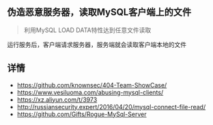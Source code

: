 ## 伪造恶意服务器，读取MySQL客户端上的文件

> 利用MySQL LOAD DATA特性达到任意文件读取

运行服务后，客户端请求服务器，服务端就会读取客户端本地的文件

## 详情
- https://github.com/knownsec/404-Team-ShowCase/
- https://www.vesiluoma.com/abusing-mysql-clients/
- https://xz.aliyun.com/t/3973
- http://russiansecurity.expert/2016/04/20/mysql-connect-file-read/
- https://github.com/Gifts/Rogue-MySql-Server

